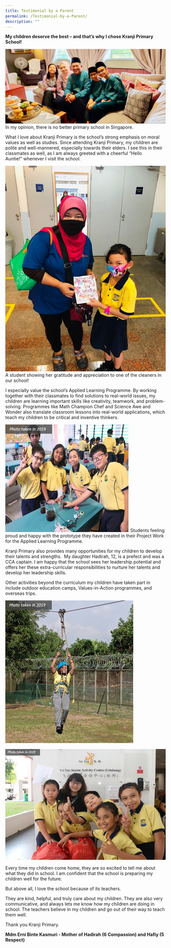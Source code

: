 ```yaml
---
title: Testimonial by a Parent
permalink: /Testimonial-by-a-Parent/
description: ""
---
```

**My children deserve the best – and that’s why I chose Kranji Primary School!**

![](/images/Life%20@%20Kranji/Virtual%20Open%20House/Testimonials%20for%20our%20School/Testimonial%20by%20a%20Parent/P1.jpg)
In my opinion, there is no better primary school in Singapore.  

What I love about Kranji Primary is the school’s strong emphasis on moral values as well as studies. Since attending Kranji Primary, my children are polite and well-mannered, especially towards their elders. I see this in their classmates as well, as I am always greeted with a cheerful “Hello Auntie!” whenever I visit the school.

![](/images/Life%20@%20Kranji/Virtual%20Open%20House/Testimonials%20for%20our%20School/Testimonial%20by%20a%20Parent/P2.jpg)
A student showing her gratitude and appreciation to one of the cleaners in our school!

I especially value the school’s Applied Learning Programme. By working together with their classmates to find solutions to real-world issues, my children are learning important skills like creativity, teamwork, and problem-solving. Programmes like Math Champion Chef and Science Awe and Wonder also translate classroom lessons into real-world applications, which teach my children to be critical and inventive thinkers.  

![](/images/Life%20@%20Kranji/Virtual%20Open%20House/Testimonials%20for%20our%20School/Testimonial%20by%20a%20Parent/P3.png)
Students feeling proud and happy with the prototype they have created in their Project Work for the Applied Learning Programme. 

Kranji Primary also provides many opportunities for my children to develop their talents and strengths.  My daughter Hadirah, 12, is a prefect and was a CCA captain. I am happy that the school sees her leadership potential and offers her these extra-curricular responsibilities to nurture her talents and develop her leadership skills.  

Other activities beyond the curriculum my children have taken part in include outdoor education camps, Values-in-Action programmes, and overseas trips.

![](/images/Life%20@%20Kranji/Virtual%20Open%20House/Testimonials%20for%20our%20School/Testimonial%20by%20a%20Parent/P4.png)

![](/images/Life%20@%20Kranji/Virtual%20Open%20House/Testimonials%20for%20our%20School/Testimonial%20by%20a%20Parent/P5.png)

Every time my children come home, they are so excited to tell me about what they did in school. I am confident that the school is preparing my children well for the future.

But above all, I love the school because of its teachers.

They are kind, helpful, and truly care about my children. They are also very communicative, and always lets me know how my children are doing in school. The teachers believe in my children and go out of their way to teach them well.

Thank you Kranji Primary.

**Mdm Erni Binte Kasmuri - Mother of Hadirah (6 Compassion) and Hafiy (5 Respect)**